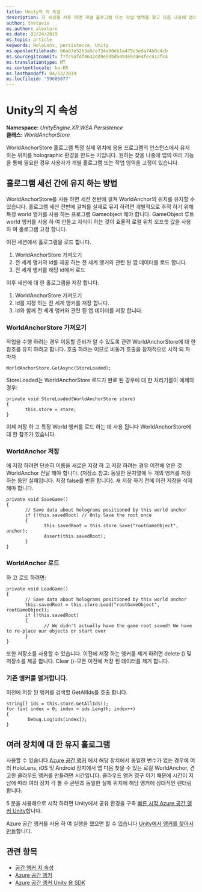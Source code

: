 ```yaml
---
title: Unity의 지 속성
description: 지 속성을 사용 하면 개별 홀로그램 또는 작업 영역을 찾고 다음 나중에 앱의 사용 대부분을 통해 기대 원하는 위치에 고정 사용자가 있습니다.
author: thetuvix
ms.author: alexturn
ms.date: 02/24/2019
ms.topic: article
keywords: HoloLens, persistence, Unity
ms.openlocfilehash: b6a67e52b3a5ce724a90eb1a479c5eda74b0c4cb
ms.sourcegitcommit: f7fc9afdf4632dd9e59bd5493e974e4fec412fc4
ms.translationtype: MT
ms.contentlocale: ko-KR
ms.lasthandoff: 04/13/2019
ms.locfileid: "59605077"
---
```

# <a name="persistence-in-unity"></a>Unity의 지 속성

**Namespace:** *UnityEngine.XR.WSA.Persistence*<br>
**클래스:** *WorldAnchorStore*

WorldAnchorStore 홀로그램 특정 실제 위치에 응용 프로그램의 인스턴스에서 유지 하는 위치를 holographic 환경을 만드는 키입니다. 원하는 찾을 나중에 앱의 여러 기능을 통해 필요한 경우 사용자가 개별 홀로그램 또는 작업 영역을 고정이 있습니다.

## <a name="how-to-persist-holograms-across-sessions"></a>홀로그램 세션 간에 유지 하는 방법

WorldAnchorStore를 사용 하면 세션 전반에 걸쳐 WorldAnchor의 위치를 유지할 수 있습니다. 홀로그램 세션 전반에 걸쳐를 실제로 유지 하려면 개별적으로 추적 하기 위해 특정 world 앵커를 사용 하는 프로그램 Gameobject 해야 합니다. GameObject 루트 world 앵커를 사용 하 여 만들고 자식이 하는 것이 효율적 로컬 위치 오프셋 값을 사용 하 여 홀로그램 고정 합니다.

이전 세션에서 홀로그램을 로드 합니다.
1. WorldAnchorStore 가져오기
2. 전 세계 앵커의 id를 제공 하는 전 세계 앵커와 관련 된 앱 데이터를 로드 합니다.
3. 전 세계 앵커를 해당 id에서 로드

이후 세션에 대 한 홀로그램을 저장 합니다.
1. WorldAnchorStore 가져오기
2. Id를 지정 하는 전 세계 앵커를 저장 합니다.
3. Id와 함께 전 세계 앵커와 관련 된 앱 데이터를 저장 합니다.

### <a name="getting-the-worldanchorstore"></a>WorldAnchorStore 가져오기

작업을 수행 하려는 경우 이동할 준비가 알 수 있도록 관련 WorldAnchorStore에 대 한 참조를 유지 하려고 합니다. 호출 하려는 이므로 비동기 호출을 잠재적으로 시작 되 자 마자

```
WorldAnchorStore.GetAsync(StoreLoaded);
```

StoreLoaded는 WorldAnchorStore 로드가 완료 된 경우에 대 한 처리기를이 예제의 경우:

```
private void StoreLoaded(WorldAnchorStore store)
{
       this.store = store;
}
```

이제 저장 하 고 특정 World 앵커를 로드 하는 데 사용 됩니다 WorldAnchorStore에 대 한 참조가 있습니다.

### <a name="saving-a-worldanchor"></a>WorldAnchor 저장

에 저장 하려면 단순히 이름을 새로운 저장 하 고 저장 하려는 경우 이전에 얻은 것 WorldAnchor 전달 해야 합니다. (저장소 참고: 동일한 문자열에 두 개의 앵커를 저장 하는 동안 실패입니다. 저장 false를 반환 합니다). 새 저장 하기 전에 이전 저장을 삭제 해야 합니다.

```
private void SaveGame()
{
       // Save data about holograms positioned by this world anchor
       if (!this.savedRoot) // Only Save the root once
       {
              this.savedRoot = this.store.Save("rootGameObject", anchor);
              Assert(this.savedRoot);
       }
}
```

### <a name="loading-a-worldanchor"></a>WorldAnchor 로드

하 고 로드 하려면:

```
private void LoadGame()
{
       // Save data about holograms positioned by this world anchor
       this.savedRoot = this.store.Load("rootGameObject", rootGameObject);
       if (!this.savedRoot)
       {
              // We didn't actually have the game root saved! We have to re-place our objects or start over
       }
}
```

또한 저장소를 사용할 수 있습니다. 이전에 저장 하는 앵커를 제거 하려면 delete () 및 저장소를 제공 합니다. Clear ()-모든 이전에 저장 된 데이터를 제거 합니다.

### <a name="enumerating-existing-anchors"></a>기존 앵커를 열거합니다.

이전에 저장 된 앵커를 검색할 GetAllIds를 호출 합니다.

```
string[] ids = this.store.GetAllIds();
for (int index = 0; index < ids.Length; index++)
{
        Debug.Log(ids[index]);
}
```

## <a name="persisting-holograms-for-multiple-devices"></a>여러 장치에 대 한 유지 홀로그램

사용할 수 있습니다 <a href="https://docs.microsoft.com/azure/spatial-anchors/overview" target="_blank">Azure 공간 앵커</a> 에서 해당 장치에서 동일한 변수가 없는 경우에 여러 HoloLens, iOS 및 Android 장치에서 앱 다음 찾을 수 있는 로컬 WorldAnchor, 견고한 클라우드 앵커를 만들려면 시간입니다.  클라우드 앵커 영구 이기 때문에 시간이 지남에 따라 여러 장치 각 볼 수 콘텐츠 동일한 실제 위치에 해당 앵커에 상대적인 렌더링 합니다.

5 분을 사용해으로 시작 하려면 Unity에서 공유 환경을 구축 <a href="https://docs.microsoft.com/azure/spatial-anchors/unity-overview" target="_blank">빠른 시작 Azure 공간 앵커 Unity</a>합니다.

Azure 공간 앵커를 사용 하 여 실행을 했으면 할 수 있습니다 <a href="https://docs.microsoft.com/azure/spatial-anchors/concepts/create-locate-anchors-unity" target="_blank">Unity에서 앵커를 찾아서 만들</a>합니다.

## <a name="see-also"></a>관련 항목
* [공간 앵커 지 속성](coordinate-systems.md#spatial-anchor-persistence)
* <a href="https://docs.microsoft.com/azure/spatial-anchors" target="_blank">Azure 공간 앵커</a>
* <a href="https://docs.microsoft.com/dotnet/api/Microsoft.Azure.SpatialAnchors" target="_blank">Azure 공간 앵커 Unity 용 SDK</a>

